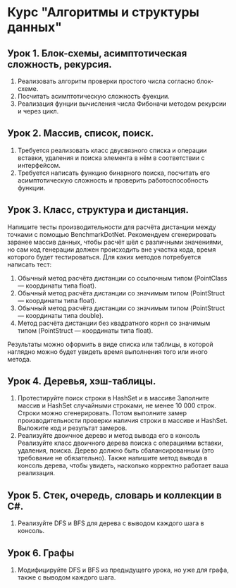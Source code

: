 # Курс "Алгоритмы и структуры данных"
## Урок 1. Блок-схемы, асимптотическая сложность, рекурсия.
1. Реализовать алгоритм проверки простого числа согласно блок-схеме.
2. Посчитать асимптотическую сложность фуекции.
3. Реализация фунции вычисления числа Фибоначи методом рекурсии и через цикл.

## Урок 2. Массив, список, поиск.
1. Требуется реализовать класс двусвязного списка и операции вставки, удаления и поиска элемента в
нём в соответствии с интерфейсом.
2. Требуется написать функцию бинарного поиска, посчитать его асимптотическую сложность и
проверить работоспособность функции.

## Урок 3. Класс, структура и дистанция.
Напишите тесты производительности для расчёта дистанции между точками с помощью
BenchmarkDotNet. Рекомендуем сгенерировать заранее массив данных, чтобы расчёт шёл с
различными значениями, но сам код генерации должен происходить вне участка кода, время которого
будет тестироваться.
Для каких методов потребуется написать тест:

1. Обычный метод расчёта дистанции со ссылочным типом (PointClass — координаты типа float).
2. Обычный метод расчёта дистанции со значимым типом (PointStruct — координаты типа float).
3. Обычный метод расчёта дистанции со значимым типом (PointStruct — координаты типа double).
4. Метод расчёта дистанции без квадратного корня со значимым типом (PointStruct — координаты типа float).

Результаты можно оформить в виде списка или таблицы, в которой наглядно можно будет увидеть
время выполнения того или иного метода.

## Урок 4. Деревья, хэш-таблицы.
1. Протестируйте поиск строки в HashSet и в массиве
Заполните массив и HashSet случайными строками, не менее 10 000 строк. Строки можно
сгенерировать. Потом выполните замер производительности проверки наличия строки в массиве и
HashSet. Выложите код и результат замеров.
2. Реализуйте двоичное дерево и метод вывода его в консоль
Реализуйте класс двоичного дерева поиска с операциями вставки, удаления, поиска. Дерево должно
быть сбалансированным (это требование не обязательно). Также напишите метод вывода в консоль
дерева, чтобы увидеть, насколько корректно работает ваша реализация.

##  Урок 5. Стек, очередь, словарь и коллекции в C#.
1. Реализуйте DFS и BFS для дерева с выводом каждого шага в консоль.

## Урок 6. Графы
1. Модифицируйте DFS и BFS из предыдущего урока, но уже для графа, также с выводом каждого шага.
